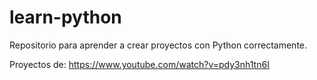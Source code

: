 # learn-python
Repositorio para aprender a crear proyectos con Python correctamente.

Proyectos de:  https://www.youtube.com/watch?v=pdy3nh1tn6I
